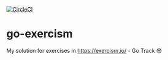 [![CircleCI](https://circleci.com/gh/willnguyen1312/go-exercism.svg?style=svg)](https://circleci.com/gh/willnguyen1312/go-exercism)

# go-exercism
My solution for exercises in https://exercism.io/ - Go Track 😎

